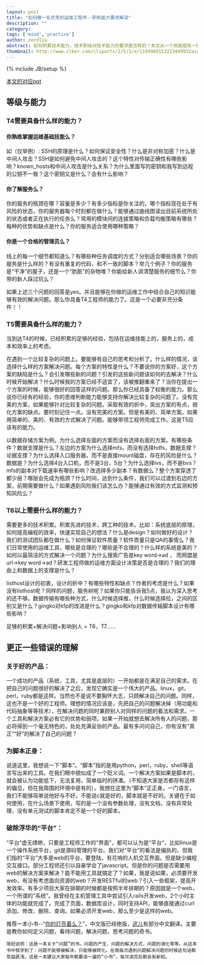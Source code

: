 ```yaml
---
layout: post
title: "如何做一名优秀的运维工程师--职称能力要求解读"
description: ""
category: 
tags: ['mind','practice']
author: zerdliu
abstract: 如何积累技术能力，技术职级对技术能力的要求是怎样的？本文从一个侧面提炼一些看法。
thumbnail: http://www.clker.com/cliparts/2/5/1/e/1194989153213449932aiga_stairs1.svg.med.png
---
```

{% include JB/setup %}

[本文的对应ppt](/assets/themes/twitter/bootstrap/pdf/how-to-be-a-good-operation-engineer.pdf)

## 等级与能力

### T4需要具备什么样的能力？

#### 你熟练掌握运维基础技能么？

如（仅举例）: SSH的原理是什么？如何保证安全性？什么是非对称加密？什么是中间人攻击？SSH是如何避免中间人攻击的？这个特性对传输正确性有哪些影响？known_hosts和中间人攻击是什么关系？为什么里面写的密钥和我写到远程的公钥不一致？这个密钥又是什么？会有什么影响？

#### 你了解服务么？
   你的服务的瓶颈在哪？容量是多少？有多少指标是你关注的，哪个指标现在处于有风险的状态，你的服务器每个时刻都在做什么？能够通过曲线图读出目前系统所处的状态或者正在执行的任务么？常用的模块间的连接策略和负载均衡策略有哪些？每种的优势和缺点是什么？你的服务适合使用哪种策略？

#### 你是一个合格的管理员么？
   线上的每一个细节都知道么？有哪些种任务调度的方式？分别适合哪些场景？你的服务是什么样的？有没有重复的代码，和不一致的脚本？举几个例子？你的服务是“干净”的屋子，还是一个“肮脏”的杂物堆？你能给新人讲清楚服务的细节么？你带的新人踩过坑么？

如果上述三个问题的回答是yes。并且能够在你做的运维工作中结合自己的知识能够有效的解决问题。那么你具备T4工程师的能力了。这是一个必要非充分条件！！


### T5需要具备什么样的能力？

当到达T4的时候，已经积累的足够的经验，包括在运维技能上的，服务上的，成本和效率上的考虑。

在遇到一个比较复杂的问题上。要能够有自己的思考和分析了。什么样的情况，该选择什么样的方案解决问题。每个方案的特性是什么？不要说你的方案好，这个方案的缺陷是什么？会引发哪些新的问题？引发的这些新问题该如何的去解决？什么时候开始解决？什么时候我的方案已经不适宜了，该被推翻重来了？当你在提出一个方案的时候，能够很好的回答这样的问题。那么你已经具备了权衡的能力。那么说你已经有的经验，你的思维判断能力能够支持你解决比较复杂的问题了。没有完美的方案，如果能够针对比较复杂的问题。采取有效的折中，突出方案的有点，弱化方案的缺点。要时刻记住一点。没有完美的方案。但是有美的、简单方案。如果用简单的、美的、有效的方式解决了问题。能够带领工程师完成工作。这是T5应该有的能力。

以数据存储方案为例。为什么选择左面的方案而没有选择右面的方案。有哪些条件？数据支撑是什么？左边的方案为什么选择mfs，而没有选择hdfs，数据支撑？论据支撑？为什么选择入口服务器，而不是直接mount磁盘，存在的风险是什么？数据是？为什么选择4台入口机，而不是3台，5台？为什么选择lvs，而不是bvs？mfs的副本对下载速率有哪些影响？改选择多少副本？有数据么？整个方案穿透了都少层？哪层会先成为瓶颈？什么时间，达到什么条件，我们可以过渡到右边的方案，前期需要做什么？如果遇到风险我们该怎么办？能够通过有效的方式监测和预知风险么？

### T6以上需要什么样的能力？

需要更多的技术积累。积累先进的技术，跨工种的技术。比如：系统底层的原理，如何提高编程的效率，快速实现自己的想法？什么是design？如何做好的设计？我们的测试团队都在做什么？如何保证软件质量？软件质量只是QA的事情么？我们日常使用的运维工具，哪些是合理的？哪些是不合理的？什么样的系统是美的？如何以最简洁的方式解决一个问题？为什么搜索广告是key word->ad ， 而网盟是url->key word->ad？研发工程师做的运维方面设计决策是否是合理的？我们的理由上和数据上的支撑是什么？

listhost设计的初衷，设计的折中？有哪些特性和缺点？作者的考虑是什么？如果没有listhost呢？同样的问题，服务树呢？如果你只能告诉我5点，我认为深入思考的还不够。数据传输有哪些种方式，什么时候选择推，什么时候选择拉，之间的区别又是什么？gingko对kfp的改进是什么？gingko和kfp对数据传输脚本设计有哪些影响？

足够的积累+解决问题+影响别人 = T6，T7......

## 更正一些错误的理解

### 关于好的产品：
一个成功的产品（系统，工具，尤其是底层的）一开始都是在满足自己的需求。在把自己的问题很好的解决了之后，发现它确实是一个伟大的产品。linux，git，perl，ruby都是这样。当然也不是说不要胸怀大志，只顾解决自己的问题。同样，这也不是一个好的工程师。理想的情况应该是，先把自己的问题解决掉（用功能和代码抽象等等技术），在解决问题的同时兼顾别人对同样的问题的看法和需求。一个工具和解决方案必有它的优势和弱项。如果一开始就想去解决所有人的问题，那必将得到一个毫无特色的，处处充满妥协的产品。最有多问问自己，你有没有“真正”“好”的解决了自己的问题？

### 为脚本正身：
说道这里，我想说一下“脚本”。“脚本”指的是用python，perl，ruby，shell等语言写出来的工具。在我们眼中貌似成了一个贬义词。一个解决方案如果是脚本的，就会被认为功能低下，无法复用，简单临时的拼凑。（不知道大家是否都存有这样的偏见，但在我周围的环境中是有的）。我想在这里为“脚本”正正身。一门语言，我们不能够简单说他好与不好。不能说c就是好的，脚本就是不好的。关键在于如何使用，在什么场景下使用，写的是一个没有参数处理，没有文档，没有异常处理，没有单元测试的脚本肯定不是一个好的脚本。

### 破除浮华的“平台”：
“平台”虚无缥缈，只要是工程师工作的"界面"，都可以认为是“平台”，比如linux是一个操作系统平台，git是源码管理的平台。我们对“平台”的看法是偏执的，但我们指的“平台”大多是web的平台，要登陆，有花哨的人机交互界面。但是缺少编程交互接口。部分工程师还引以自豪学会了javascript。但是你的问题是否需要用web的解决方案来解决？能不能用工具就搞定了？如果，我是说如果，必须要开发web，有没有考虑面向资源的web？开发RESTful的web？引入一些框架，提高开发效率。有多少项目大家在排期的时候都是按照半年排期的？原因就是一个web，一个所谓的“系统”。我曾经在主机管理工具中尝试引入rails开发web，2个小时主体的功能就完成了。完成了页面，数据库设计，同时支持API，能够直接通过curl添加、修改、删除、查询。如果必须开发web，那么至少是这样的web。



推荐一本小书--“[你的灯亮着么？](http://www.amazon.com/Are-Your-Lights-On-Problem/dp/0932633161/ref=sr_1_1?ie=UTF8&qid=1345866883&sr=8-1&keywords=are+your+light+on)”，中文版已经绝版，[这儿](http://pic1.zcom.com/u/attachment/mag/20090317/73512_1237271841AENF.pdf)有部分中文翻译。主要是教你如何定义问题，看待问题，解决问题，思考问题的奇书。

    简短说明：这是一本关于“问题”的书。问题的产生，问题的解决方式，问题的演化等等。从这本书中我学到了：问题不能够被解决，只能够被转化。在我每次遇到问题解决问题的时候这句话都受益匪浅。这是一本建议大家每年都要读一遍的“小书”，每次读完后都会有新知。

